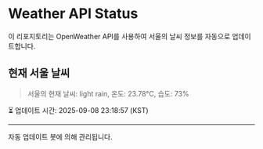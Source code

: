 
# Weather API Status

이 리포지토리는 OpenWeather API를 사용하여 서울의 날씨 정보를 자동으로 업데이트합니다.

## 현재 서울 날씨
> 서울의 현재 날씨: light rain, 온도: 23.78°C, 습도: 73%

⏳ 업데이트 시간: 2025-09-08 23:18:57 (KST)

---
자동 업데이트 봇에 의해 관리됩니다.
